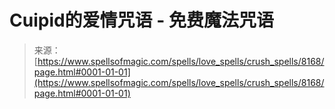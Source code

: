 <!--yml

category: 未分类

date: 2024-06-12 18:43:31

-->

# Cuipid的爱情咒语 - 免费魔法咒语

> 来源：[https://www.spellsofmagic.com/spells/love_spells/crush_spells/8168/page.html#0001-01-01](https://www.spellsofmagic.com/spells/love_spells/crush_spells/8168/page.html#0001-01-01)
